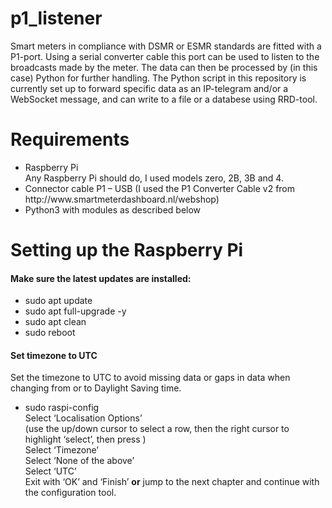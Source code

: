 <h1>p1_listener</h1>
Smart meters in compliance with DSMR or ESMR standards are fitted with a P1-port.  Using a serial converter cable this port can be used to listen to the broadcasts made by the meter.  The data can then be processed by (in this case) Python for further handling.  The Python script in this repository is currently set up to forward specific data as an IP-telegram and/or a WebSocket message, and can write to a file or a databese using RRD-tool.
<h1>Requirements</h1>
<ul>
  <li>Raspberry Pi<br>
  Any Raspberry Pi should do, I used models zero, 2B, 3B and 4.</li>
  <li>Connector cable P1 – USB (I used the P1 Converter Cable v2 from http://www.smartmeterdashboard.nl/webshop)</li>
  <li>Python3 with modules as described below</li>
</ul>
<h1>Setting up the Raspberry Pi</h1>
<h4>Make sure the latest updates are installed:</h4>
<ul>
  <li>sudo apt update
  <li>sudo apt full-upgrade -y
  <li>sudo apt clean
  <li>sudo reboot
</ul>
<h4>Set timezone to UTC</h4>
Set the timezone  to UTC to avoid missing data or gaps in data when changing from or to Daylight Saving time.
<ul>
  <li>sudo raspi-config<br>
    Select ‘Localisation Options’<br>
    (use the up/down cursor to select a row, then the right cursor to highlight ‘select’, then press <enter>)<br>
    Select ‘Timezone’<br>
    Select ‘None of the above’<br>
    Select ‘UTC’<br>
    Exit with ‘OK’ and ‘Finish’ <b>or</b> jump to the next chapter and continue with the configuration tool.</li>
</ul>
